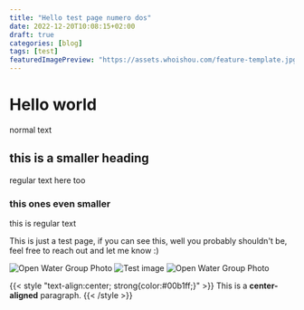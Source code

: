```yaml
---
title: "Hello test page numero dos"
date: 2022-12-20T10:08:15+02:00
draft: true
categories: [blog]
tags: [test]
featuredImagePreview: "https://assets.whoishou.com/feature-template.jpg"
---
```


# Hello world
normal text
## this is a smaller heading
regular text here too
### this ones even smaller
this is regular text

This is just a test page, if you can see this, well you probably shouldn't be, feel free to reach out and let me know :)

![Open Water Group Photo](https://assets.whoishou.com/ow-group.jpg "Our group with our instructor Costa" )
![Test image](https://assets.whoishou.com/feature-template.jpg "feature-template" )
![Open Water Group Photo](https://assets.whoishou.com/feature-turtle.jpg "a turtle" )

{{< style "text-align:center; strong{color:#00b1ff;}" >}}
This is a **center-aligned** paragraph.
{{< /style >}}
